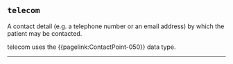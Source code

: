 ## `telecom`


A contact detail (e.g. a telephone number or an email address) by which the patient may be contacted. 

telecom uses the {{pagelink:ContactPoint-050}} data type.

---



 